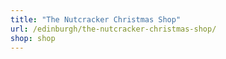 ```yaml
---
title: "The Nutcracker Christmas Shop"
url: /edinburgh/the-nutcracker-christmas-shop/
shop: shop
---
```

